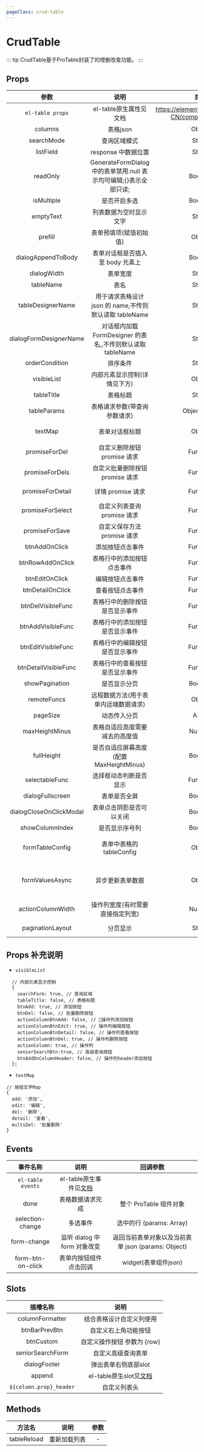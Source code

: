 ```yaml
---
pageClass: crud-table
---
```


# CrudTable

::: tip
  CrudTable基于ProTable封装了的增删改查功能。
:::

## Props

|          参数          |                               说明                                |      类型       |                 可选值                  |  默认值   |
| :--------------------: | :---------------------------------------------------------------: | :-------------: | :-------------------------------------: | :-------: |
| `el-table props` |          el-table原生属性见文档          |          https://element.eleme.cn/#/zh-CN/component/table            |
|       columns        |                       表格json                        |     Object      |             -             | null |
|       searchMode        |                        查询区域模式                        |     String      |             popover/cover            | popover |
|       listField        |                        response 中数据位置                        |     String      |             data/data.list              | data.list |
|      readOnly       | GenerateFormDialog 中的表单禁用.null 表示均可编辑;{}表示全部只读; |     Boolean      |   true/false   |   false    |  |
|       isMultiple       |                           是否开启多选                            |     Boolean     |               true,false                |   false   |
|       emptyText        |                      列表数据为空时显示文字                       |     String      |                    -                    | 暂无数据  |
|        prefill         |                      表单预填项(赋值初始值)                       |     Object      |                    -                    |   null    |
|      dialogAppendToBody      |                 表单对话框是否插入至 body 元素上                  |     Boolean     |               true/false                |   true   |
|      dialogWidth      |                 表单宽度                 |     String     |               -                |   80%   |
|       tableName        |                               表名                                |     String      |                    -                    |    ''     |
|   tableDesignerName    |      用于请求表格设计 json 的 name,不传则默认读取 tableName       |     String      |                    -                    |   null    |
| dialogFormDesignerName |    对话框内加载 FormDesigner 的表名,,不传则默认读取 tableName     |     String      |                    -                    |   null    |
|     orderCondition     |                             排序条件                              |     String      |                    -                    |   null    |
|      visibleList       |                         内部元素显示控制(详情见下方)                          |     Object      |                    -                    |    {}     |
|       tableTitle       |                             表格标题                              |     String      |                    -                    |    ''     |
|      tableParams       |                   表格请求参数(带查询参数请求)                    |  Object,Array   |                    -                    |    {}     |
|        textMap         |                          表单对话框标题                           |     Object      | { add:'添加',edit:'编辑',detail:'查看'} |    {}     |
|     promiseForDel      |                    自定义删除按钮 promise 请求                    |    Function     |      Function(id)      |   -    |
|     promiseForDels      |                    自定义批量删除按钮 promise 请求                    |    Function     |      Function([id])      |   -    |
|    promiseForDetail    |                    详情 promise 请求                    |    Function     |                    (id: string):Object => formData                 |   -    |
|    promiseForSelect    |                    自定义列表查询 promise 请求                    |    Function     |                    Function(searchCondition, clearParams)                   |   -    |
|    promiseForSave    |                    自定义保存方法 promise 请求                    |    Function     |                    Function(formValue, status)                   |   -    |
|     btnAddOnClick      |                         添加按钮点击事件                          |    Function     |                    -                    |   -    |
|    btnRowAddOnClick    |                    表格行中的添加按钮点击事件                     |    Function     |                    Function(row)                    |   -    |
|     btnEditOnClick     |                         编辑按钮点击事件                          |    Function     |                    Function(row)                   |   -    |
|    btnDetailOnClick    |                         查看按钮点击事件                          |    Function     |                    Function(row)                   |    -     |
|    btnDelVisibleFunc    |                    表格行中的删除按钮是否显示事件                     |    Function     |                    Function(row)                    |   -    |
|    btnAddVisibleFunc    |                    表格行中的添加按钮是否显示事件                     |    Function     |                    Function(row)                    |   -    |
|    btnEditVisibleFunc    |                    表格行中的编辑按钮是否显示事件                     |    Function     |                    Function(row)                    |   -    |
|    btnDetailVisibleFunc    |                    表格行中的查看按钮是否显示事件                     |    Function     |                    Function(row)                    |   -    |
|     showPagination     |                      是否显示分页                      |     Boolean     |               true/false                |   true    |
|      remoteFuncs       |               远程数据方法(用于表单内远端数据请求)                |     Object      |                    -                    |    {}     |
|      pageSize          |                     动态传入分页                     | Array |                    -                    |   [10,50,100]    |
|      maxHeightMinus    |                     表格自适应高度需要减去的高度值                     | Number |                    -                    |   285    |
|      fullHeight        |                     是否自适应屏幕高度(配置MaxHeightMinus)                     | Boolean |                    -                    |   false    |
|      selectableFunc    |                     选择框动态判断是否显示                     | Function |                    -                    |   null   |
|      dialogFullscreen      |                     表单是否全屏                     | Boolean |                    -                    |  false    |
|      dialogCloseOnClickModal      |                    表单点击阴影是否可以关闭                     | Boolean |                    -                    |  false    |
|      showColumnIndex      |                     是否显示序号列                     | Boolean |                    -                    |   false    |
|      formTableConfig      |                     表单中表格的tableConfig                     | Object |                    -                    |   详情看GenerateFormItem中解释    |
|      formValuesAsync      |                     异步更新表单数据                     | Object |                    -                    |  外层异步传入数据更新表单,注意不能直接修改formValues    |
|      actionColumnWidth      |                     操作列宽度(有时需要直接指定列宽)                    | Number |                    -                    |  null    |
|      paginationLayout      |                     分页显示                     | String |   见官网   |  total, prev, pager, next, jumper, sizes    |

## Props 补充说明

- `visibleList`
```
  // 内部元素显示控制
  {
    searchForm: true, // 查询区域
    tableTitle: false, // 表格标题
    btnAdd: true, // 添加按钮
    btnDel: false, // 批量删除按钮
    actionColumnBtnAdd: false, // 操作列添加按钮
    actionColumnBtnEdit: true, // 操作列编辑按钮
    actionColumnBtnDetail: false, // 操作列查看按钮
    actionColumnBtnDel: true, // 操作列删除按钮
    actionColumn: true, // 操作列
    seniorSearchBtn:true, // 高级查询按钮
    btnAddOnColumnHeader: false, // 操作列header添加按钮
  };
```

- `textMap`
```
// 按钮文字Map
{
  add: '添加',
  edit: '编辑',
  del: '删除',
  detail: '查看',
  multiDel: '批量删除'
}
```

## Events

| 事件名称  |             说明             |                      回调参数                      |
| :---------------: | :--------------------------: | :------------------------------------------------: |
| `el-table events` |          el-table原生事件见[文档](https://element.eleme.cn/#/zh-CN/component/table)         |                      |
|   done    |       表格数据请求完成       |              整个 ProTable 组件对象               |
| selection-change |           多选事件           |              选中的行 (params: Array)              |
|  form-change   | 监听 dialog 中 form 对象改变 | 返回当前表单对象以及当前表单 json (params: Object) |
| form-btn-on-click |           表单内按钮组件点击回调           |             widget(表单组件json)              |


## Slots

|    插槽名称     |                   说明                   |
| :-------------: | :--------------------------------------: |
| columnFormatter | 结合表格设计自定义列使用 |
|  btnBarPrevBtn  |           自定义右上角功能按钮           |
|    btnCustom    |      自定义操作按钮 参数为 {row}     |
|    seniorSearchForm    |      自定义高级查询表单      |
|    dialogFooter    |      弹出表单右侧底部slot     |
| append  |           el-table原生slot见[文档](https://element.eleme.cn/#/zh-CN/component/table)             |
| `${column.prop}_header` | 自定义列表头 |

## Methods

|   方法名    |     说明     | 参数 |
| :---------: | :----------: | :--: |
| tableReload | 重新加载列表 |  -   |
